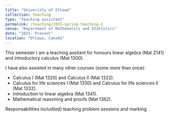 ```yaml
---
title: "University of Ottawa"
collection: teaching
type: "Teaching assistant"
permalink: /teaching/2015-spring-teaching-1
venue: "Department of Mathematics and Statistics"
date: "2021- Present"
location: "Ottawa, Canada"
---
```


This semester I am a teaching assitant for honours linear algebra (Mat 2141) and introductory calculus (Mat 1300). 

I have also assisted in many other courses (some more than once):
<ul>
    <li> Calculus I (Mat 1320) and Calculus II (Mat 1322).</li>
    <li> Calculus for life sciences I (Mat 1330) and Calculus for life sciences II (Mat 1332).</li>
    <li> Introduction to linear algebra (Mat 1341).</li>
    <li> Mathematical reasoning and proofs (Mat 1362). </li>
</ul>

Responsabilities includ(ed) teaching problem sessions and marking.